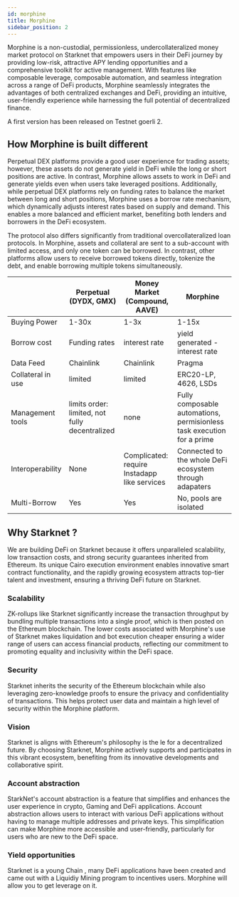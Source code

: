 ```yaml
---
id: morphine
title: Morphine 
sidebar_position: 2
---
```



Morphine is a non-custodial, permissionless, undercollateralized money market protocol on Starknet that empowers users in their DeFi journey by providing low-risk, attractive APY lending opportunities and a comprehensive toolkit for active management. With features like composable leverage, composable automation, and seamless integration across a range of DeFi products, Morphine seamlessly integrates the advantages of both centralized exchanges and DeFi, providing an intuitive, user-friendly experience while harnessing the full potential of decentralized finance.

A first version has been released on Testnet goerli 2.


## How Morphine is built different

Perpetual DEX platforms provide a good user experience for trading assets; however, these assets do not generate yield in DeFi while the long or short positions are active. In contrast, Morphine allows assets to work in DeFi and generate yields even when users take leveraged positions. Additionally, while perpetual DEX platforms rely on funding rates to balance the market between long and short positions, Morphine uses a borrow rate mechanism, which dynamically adjusts interest rates based on supply and demand. This enables a more balanced and efficient market, benefiting both lenders and borrowers in the DeFi ecosystem.

The protocol also differs significantly from traditional overcollateralized loan protocols. In Morphine, assets and collateral are sent to a sub-account with limited access, and only one token can be borrowed. In contrast, other platforms allow users to receive borrowed tokens directly, tokenize the debt, and enable borrowing multiple tokens simultaneously.


|  | Perpetual (DYDX, GMX) | Money Market (Compound, AAVE) | Morphine |
|-----------|-----------|-----------|-----------|
| Buying Power   | 1-30x   | 1-3x   | 1-15x   |
| Borrow cost   | Funding rates   | interest rate  | yield generated - interest rate   |
| Data Feed   | Chainlink   | Chainlink   | Pragma   |
| Collateral in use   | limited   | limited   | ERC20-LP, 4626, LSDs  |
| Management tools   | limits order: limited, not fully decentralized   | none   | Fully composable automations, permisionless task execution for a prime|
| Interoperability  | None  | Complicated: require Instadapp like services  | Connected to the whole DeFi ecosystem through adapaters |
| Multi-Borrow   | Yes  | Yes | No, pools are isolated   |

## Why Starknet ? 

We are building DeFi on Starknet because it offers unparalleled scalability, low transaction costs, and strong security guarantees inherited from Ethereum. Its unique Cairo execution environment enables innovative smart contract functionality, and the rapidly growing ecosystem attracts top-tier talent and investment, ensuring a thriving DeFi future on Starknet.

### Scalability

ZK-rollups like Starknet significantly increase the transaction throughput by bundling multiple transactions into a single proof, which is then posted on the Ethereum blockchain. The lower costs associated with Morphine's use of Starknet makes liquidation and bot execution cheaper ensuring a wider range of users can access financial products, reflecting our commitment to promoting equality and inclusivity within the DeFi space.

### Security

Starknet inherits the security of the Ethereum blockchain while also leveraging zero-knowledge proofs to ensure the privacy and confidentiality of transactions. This helps protect user data and maintain a high level of security within the Morphine platform.

### Vision

Starknet is aligns with Ethereum's philosophy  is the le for a decentralized future. By choosing Starknet, Morphine actively supports and participates in this vibrant ecosystem, benefiting from its innovative developments and collaborative spirit.

### Account abstraction

StarkNet's account abstraction is a feature that simplifies and enhances the user experience in crypto, Gaming and DeFi applications. Account abstraction allows users to interact with various DeFi applications without having to manage multiple addresses and private keys. This simplification can make Morphine more accessible and user-friendly, particularly for users who are new to the DeFi space.


### Yield opportunities

Starknet is a young Chain , many DeFi applications have been created and came out with a Liquidiy Mining program to incentives users.  Morphine will allow you to get leverage on it.
